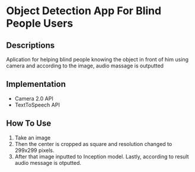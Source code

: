 # Object Detection App For Blind People Users

## Descriptions
Aplication for helping blind people knowing the object in front of him using camera and 
according to the image, audio massage is outputted

## Implementation
- Camera 2.0 API
- TextToSpeech API

## How To Use  
1. Take an image 
2. Then the center is cropped as square and resolution changed to 299x299 pixels. 
3. After that image inputted to Inception model. Lastly, according to result audio message is otputted.  
